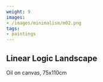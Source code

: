 ```yaml
---
weight: 9
images:
- /images/minimalism/m02.png
tags:
- paintings
---
```


## Linear Logic Landscape

Oil on canvas, 75x110cm
